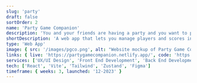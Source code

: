```yaml
---
slug: 'party'
draft: false
sortOrder: 2
name: 'Party Game Companion'
description: 'You and your friends are having a party and you want to play games and have a nice time. You are also competitive and/or need a reminder on how the score is looking. This app lets you add players, manage scores and display a nice looking leaderboard on the screen so that everyone can keep track of how they are doing at any point in the night (Or day, up to you really).'
shortDescription: 'A web app that lets you manage players and scores in a leaderboard.'
type: 'Web App'
image: { src: '/images/pgco.png', alt: "Website mockup of Party Game Companion's web app" }
links: { live: 'https://partygamecompanion.netlify.app/', code: 'https://github.com/emrosas/pgc' }
services: ['UX/UI Design', 'Front End Development', 'Back End Development', 'Asset Creation']
tech: ['React', 'Vite', 'Tailwind', 'Zustand', 'Figma']
timeframe: { weeks: 3, launched: '12-2023' }
---
```

